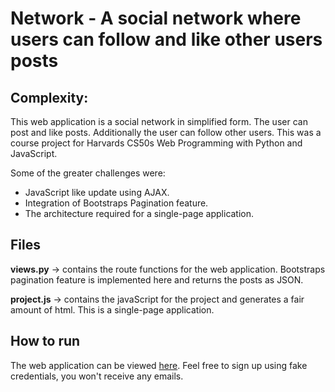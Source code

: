 # Network - A social network where users can follow and like other users posts
## Complexity:
 This web application is a social network in simplified form. The user can post and like posts. Additionally the user can follow other users. 
 This was a course project for Harvards CS50s Web Programming with Python and JavaScript.

Some of the greater challenges were:
* JavaScript like update using AJAX.
* Integration of Bootstraps Pagination feature.
* The architecture required for a single-page application. 

## Files

**views.py** &rarr; contains the route functions for the web application. Bootstraps pagination feature is implemented here and returns the posts as JSON. 

**project.js** &rarr; contains the javaScript for the project and generates a fair amount of html. This is a single-page application.


## How to run
The web application can be viewed [here](https://networkdp.herokuapp.com/). Feel free to sign up using fake credentials, you won't receive any emails.
